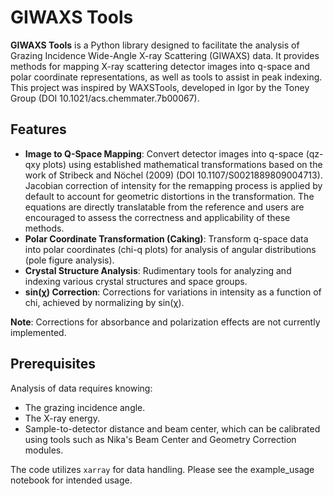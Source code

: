 # GIWAXS Tools

**GIWAXS Tools** is a Python library designed to facilitate the analysis of Grazing Incidence Wide-Angle X-ray Scattering (GIWAXS) data. It provides methods for mapping X-ray scattering detector images into q-space and polar coordinate representations, as well as tools to assist in peak indexing. This project was inspired by WAXSTools, developed in Igor by the Toney Group (DOI 10.1021/acs.chemmater.7b00067). 

## Features

- **Image to Q-Space Mapping**: Convert detector images into q-space (qz-qxy plots) using established mathematical transformations based on the work of Stribeck and Nöchel (2009) (DOI 10.1107/S0021889809004713). Jacobian correction of intensity for the remapping process is applied by default to account for geometric distortions in the transformation. The equations are directly translatable from the reference and users are encouraged to assess the correctness and applicability of these methods. 
- **Polar Coordinate Transformation (Caking)**: Transform q-space data into polar coordinates (chi-q plots) for analysis of angular distributions (pole figure analysis).
- **Crystal Structure Analysis**: Rudimentary tools for analyzing and indexing various crystal structures and space groups.
- **sin(χ) Correction**: Corrections for variations in intensity as a function of chi, achieved by normalizing by sin(χ).

**Note**: Corrections for absorbance and polarization effects are not currently implemented.

## Prerequisites

Analysis of data requires knowing:
- The grazing incidence angle.
- The X-ray energy.
- Sample-to-detector distance and beam center, which can be calibrated using tools such as Nika's Beam Center and Geometry Correction modules.

The code utilizes `xarray` for data handling. Please see the example_usage notebook for intended usage.
